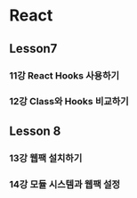 # React

## Lesson7

### 11강 React Hooks 사용하기

### 12강 Class와 Hooks 비교하기

## Lesson 8

### 13강 웹팩 설치하기

### 14강 모듈 시스템과 웹팩 설정